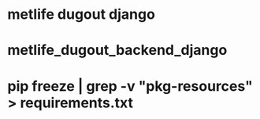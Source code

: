 # metlife dugout django
# metlife_dugout_backend_django


# pip freeze | grep -v "pkg-resources" > requirements.txt
